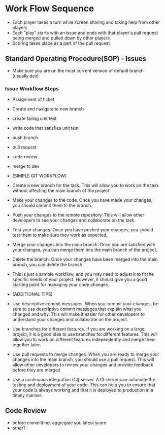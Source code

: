 # Work Flow Sequence

- Each player takes a turn while screen sharing and taking help from other players
- Each "play" starts with an issue and ends with that player's pull request being merged and pulled down by other players.
- Scoring takes place as a part of the pull request.

## Standard Operating Procedure(SOP) - Issues

- Make sure you are on the most current version of default branch (usually dev)

### Issue Workflow Steps

- Assignment of ticket
- Create and navigate to new branch 
- create failing unit test
- write code that satisfies unit test
- push branch
- pull request
- code review
- merge to dev

- (SIMPLE GIT WORKFLOW)
- Create a new branch for the task. This will allow you to work on the task without affecting the main branch of the project.
- Make your changes to the code. Once you have made your changes, you should commit them to the branch.
- Push your changes to the remote repository. This will allow other developers to see your changes and collaborate on the task.
- Test your changes. Once you have pushed your changes, you should test them to make sure they work as expected.
- Merge your changes into the main branch. Once you are satisfied with your changes, you can merge them into the main branch of the project.
- Delete the branch. Once your changes have been merged into the main branch, you can delete the branch.
- This is just a sample workflow, and you may need to adjust it to fit the specific needs of your project. However, it should give you a good starting point for managing your code changes.

- (ADDITIONAL TIPS)
- Use descriptive commit messages. When you commit your changes, be sure to use descriptive commit messages that explain what you changed and why. This will make it easier for other developers to understand your changes and collaborate on the project.
- Use branches for different features. If you are working on a large project, it is a good idea to use branches for different features. This will allow you to work on different features independently and merge them together later.
- Use pull requests to merge changes. When you are ready to merge your changes into the main branch, you should use a pull request. This will allow other developers to review your changes and provide feedback before they are merged.
- Use a continuous integration (CI) server. A CI server can automate the testing and deployment of your code. This can help you to ensure that your code is always working and that it is deployed to production in a timely manner.



## Code Review

- before committing, aggregate you latest score
- other?